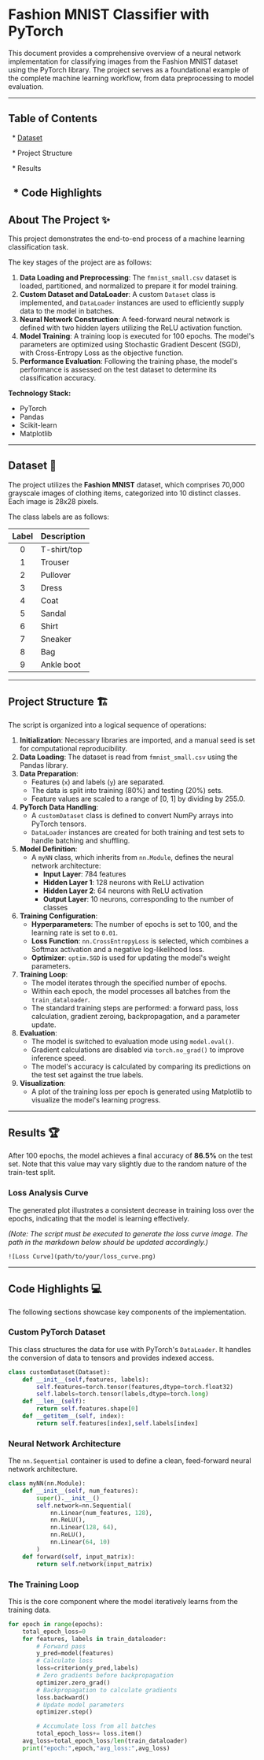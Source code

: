 # Fashion MNIST Classifier with PyTorch

This document provides a comprehensive overview of a neural network implementation for classifying images from the Fashion MNIST dataset using the PyTorch library. The project serves as a foundational example of the complete machine learning workflow, from data preprocessing to model evaluation.

-----

##  Table of Contents

  * [Dataset](https://www.kaggle.com/datasets/zalando-research/fashionmnist)

  * Project Structure

  * Results

  * Code Highlights
-----

## About The Project ✨

This project demonstrates the end-to-end process of a machine learning classification task.

The key stages of the project are as follows:

1.  **Data Loading and Preprocessing**: The `fmnist_small.csv` dataset is loaded, partitioned, and normalized to prepare it for model training.
2.  **Custom Dataset and DataLoader**: A custom `Dataset` class is implemented, and `DataLoader` instances are used to efficiently supply data to the model in batches.
3.  **Neural Network Construction**: A feed-forward neural network is defined with two hidden layers utilizing the ReLU activation function.
4.  **Model Training**: A training loop is executed for 100 epochs. The model's parameters are optimized using Stochastic Gradient Descent (SGD), with Cross-Entropy Loss as the objective function.
5.  **Performance Evaluation**: Following the training phase, the model's performance is assessed on the test dataset to determine its classification accuracy.

**Technology Stack:**

  * PyTorch
  * Pandas
  * Scikit-learn
  * Matplotlib

-----

## Dataset 👗

The project utilizes the **Fashion MNIST** dataset, which comprises 70,000 grayscale images of clothing items, categorized into 10 distinct classes. Each image is 28x28 pixels.

The class labels are as follows:

| Label | Description  |
| :---: | :----------- |
|   0   | T-shirt/top  |
|   1   | Trouser      |
|   2   | Pullover     |
|   3   | Dress        |
|   4   | Coat         |
|   5   | Sandal       |
|   6   | Shirt        |
|   7   | Sneaker      |
|   8   | Bag          |
|   9   | Ankle boot   |

-----

## Project Structure 🏗️

The script is organized into a logical sequence of operations:

1.  **Initialization**: Necessary libraries are imported, and a manual seed is set for computational reproducibility.
2.  **Data Loading**: The dataset is read from `fmnist_small.csv` using the Pandas library.
3.  **Data Preparation**:
      * Features (`x`) and labels (`y`) are separated.
      * The data is split into training (80%) and testing (20%) sets.
      * Feature values are scaled to a range of [0, 1] by dividing by 255.0.
4.  **PyTorch Data Handling**:
      * A `customDataset` class is defined to convert NumPy arrays into PyTorch tensors.
      * `DataLoader` instances are created for both training and test sets to handle batching and shuffling.
5.  **Model Definition**:
      * A `myNN` class, which inherits from `nn.Module`, defines the neural network architecture:
          * **Input Layer**: 784 features
          * **Hidden Layer 1**: 128 neurons with ReLU activation
          * **Hidden Layer 2**: 64 neurons with ReLU activation
          * **Output Layer**: 10 neurons, corresponding to the number of classes
6.  **Training Configuration**:
      * **Hyperparameters**: The number of epochs is set to 100, and the learning rate is set to `0.01`.
      * **Loss Function**: `nn.CrossEntropyLoss` is selected, which combines a Softmax activation and a negative log-likelihood loss.
      * **Optimizer**: `optim.SGD` is used for updating the model's weight parameters.
7.  **Training Loop**:
      * The model iterates through the specified number of epochs.
      * Within each epoch, the model processes all batches from the `train_dataloader`.
      * The standard training steps are performed: a forward pass, loss calculation, gradient zeroing, backpropagation, and a parameter update.
8.  **Evaluation**:
      * The model is switched to evaluation mode using `model.eval()`.
      * Gradient calculations are disabled via `torch.no_grad()` to improve inference speed.
      * The model's accuracy is calculated by comparing its predictions on the test set against the true labels.
9.  **Visualization**:
      * A plot of the training loss per epoch is generated using Matplotlib to visualize the model's learning progress.

-----

## Results 🏆

After 100 epochs, the model achieves a final accuracy of **86.5%** on the test set. Note that this value may vary slightly due to the random nature of the train-test split.

### Loss Analysis Curve

The generated plot illustrates a consistent decrease in training loss over the epochs, indicating that the model is learning effectively.

*(Note: The script must be executed to generate the loss curve image. The path in the markdown below should be updated accordingly.)*

```
![Loss Curve](path/to/your/loss_curve.png)
```

-----

## Code Highlights 💻

The following sections showcase key components of the implementation.

### Custom PyTorch Dataset

This class structures the data for use with PyTorch's `DataLoader`. It handles the conversion of data to tensors and provides indexed access.

```python
class customDataset(Dataset):
    def __init__(self,features, labels):
        self.features=torch.tensor(features,dtype=torch.float32)
        self.labels=torch.tensor(labels,dtype=torch.long)
    def __len__(self):
        return self.features.shape[0]
    def __getitem__(self, index):
        return self.features[index],self.labels[index]
```

### Neural Network Architecture

The `nn.Sequential` container is used to define a clean, feed-forward neural network architecture.

```python
class myNN(nn.Module):
    def __init__(self, num_features):
        super().__init__()
        self.network=nn.Sequential(
            nn.Linear(num_features, 128),
            nn.ReLU(),
            nn.Linear(128, 64),
            nn.ReLU(),
            nn.Linear(64, 10)
        )
    def forward(self, input_matrix):
        return self.network(input_matrix)
```

### The Training Loop

This is the core component where the model iteratively learns from the training data.

```python
for epoch in range(epochs):
    total_epoch_loss=0
    for features, labels in train_dataloader:
        # Forward pass
        y_pred=model(features)
        # Calculate loss
        loss=criterion(y_pred,labels)
        # Zero gradients before backpropagation
        optimizer.zero_grad()
        # Backpropagation to calculate gradients
        loss.backward()
        # Update model parameters
        optimizer.step()

        # Accumulate loss from all batches
        total_epoch_loss+= loss.item()
    avg_loss=total_epoch_loss/len(train_dataloader)
    print("epoch:",epoch,"avg_loss:",avg_loss)
```
